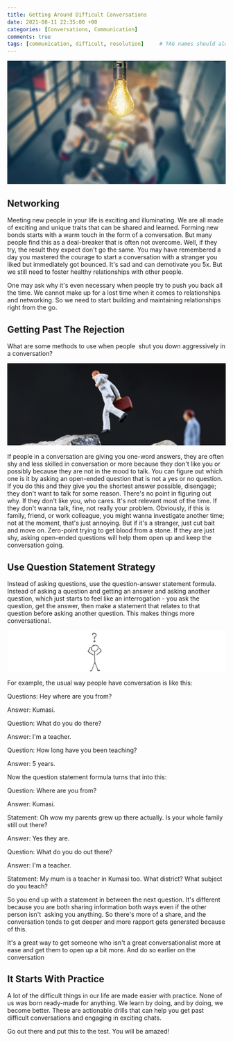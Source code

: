 ```yaml
---
title: Getting Around Difficult Conversations
date: 2021-08-11 22:35:00 +00
categories: [Conversations, Communication]
comments: true
tags: [communication, difficult, resolution]     # TAG names should always be lowercase
---
```


![networking](/assets/img/Networking.jpg)

## Networking

Meeting new people in your life is exciting and illuminating.  We are all made of exciting and unique traits that can be shared and learned. Forming new bonds starts with a warm touch in the form of a conversation. But many people find this as a deal-breaker that is often not overcome. Well, if they try, the result they expect don't go the same. You may have remembered a day you mastered the courage to start a conversation with a stranger you liked but immediately got bounced. It's sad and can demotivate you 5x. But we still need to foster healthy relationships with other people.

One may ask why it's even necessary when people try to push you back all the time. We cannot make up for a lost time when it comes to relationships and networking. So we need to start building and maintaining relationships right from the go.

## Getting Past The Rejection

What are some methods to use when people  shut you down aggressively in a conversation?

![walking past](/assets/img/walking-past.jpg)

If people in a conversation are giving you one-word answers, they are often shy and less skilled in conversation or more because they don't like you or possibly because they are not in the mood to talk. You can figure out which one is it by asking an open-ended question that is not a yes or no question. If you do this and they give you the shortest answer possible, disengage; they don't want to talk for some reason. There's no point in figuring out why. If they don't like you, who cares. It's not relevant most of the time. If they don't wanna talk, fine, not really your problem. Obviously, if this is family, friend, or work colleague, you might wanna investigate another time; not at the moment, that's just annoying. But if it's a stranger, just cut bait and move on. Zero-point trying to get blood from a stone. If they are just shy, asking open-ended questions will help them open up and keep the conversation going.

## Use Question Statement Strategy

Instead of asking questions, use the question-answer statement formula. Instead of asking a question and getting an answer and asking another question, which just starts to feel like an interrogation - you ask the question, get the answer, then make a statement that relates to that question before asking another question. This makes things more conversational.

![questionaire](/assets/img/questionaire.jpg)

For example, the usual way people have conversation is like this:

Questions: Hey where are you from?

Answer: Kumasi.

Question: What do you do there?

Answer: I'm a teacher.

Question: How long have you been teaching?

Answer: 5 years.

Now the question statement formula turns that into this:

Question: Where are you from?

Answer: Kumasi.

Statement: Oh wow my parents grew up there actually. Is your whole family still out there?

Answer: Yes they are.

Question: What do you do out there?

Answer: I'm a teacher.

Statement: My mum is a teacher in Kumasi too. What district? What subject do you teach?

So you end up with a statement in between the next question. It's different because you are both sharing information both ways even if the other person isn't  asking you anything. So there's more of a share, and the conversation tends to get deeper and more rapport gets generated because of this.

It's a great way to get someone who isn't a great conversationalist more at ease and get them to open up a bit more. And do so earlier on the conversation

## It Starts With Practice

A lot of the difficult things in our life are made easier with practice. None of us was born ready-made for anything. We learn by doing, and by doing, we become better. These are actionable drills that can help you get past difficult conversations and engaging in exciting chats.

Go out there and put this to the test. You will be amazed!

